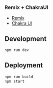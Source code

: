 ### Remix + ChakraUI

- [Remix](https://remix.run/docs/en/v1)
- [Chakra UI](https://chakra-ui.com/docs)

## Development

```sh
npm run dev
```

## Deployment

```sh
npm run build
npm start
```
